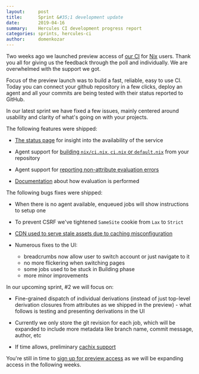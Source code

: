 ```yaml
---
layout:     post
title:      Sprint &#35;1 development update
date:       2019-04-16
summary:    Hercules CI development progress report
categories: sprints, hercules-ci
author:     domenkozar
---
```


Two weeks ago we launched preview access of [our CI](https://hercules-ci.com) for [Nix](https://nixos.org/nix/) users.
Thank you all for giving us the feedback through the poll and individually.
We are overwhelmed with the support we got.

Focus of the preview launch was to build a fast, reliable, easy to use CI.
Today you can connect your github repository in a few clicks, deploy an agent and all your commits
are being tested with their status reported to GitHub.

In our latest sprint we have fixed a few issues, mainly centered around usability and clarity
of what's going on with your projects.

The following features were shipped:

- [The status page](https://status.hercules-ci.com)
  for insight into the availability of the service

- Agent support for [building `nix/ci.nix`, `ci.nix` or `default.nix`](https://github.com/hercules-ci/hercules-ci-agent/pull/36)
  from your repository

- Agent support for [reporting non-attribute evaluation errors](https://github.com/hercules-ci/hercules-ci-agent/pull/37)

- [Documentation](https://docs.hercules-ci.com) about
  how evaluation is performed

The following bugs fixes were shipped:

- When there is no agent available, enqueued jobs will show instructions to setup one

- To prevent CSRF we've tightened `SameSite` cookie from `Lax` to `Strict`

- [CDN used to serve stale assets due to caching misconfiguration](https://github.com/hercules-ci/support/issues/11)

- Numerous fixes to the UI:
  * breadcrumbs now allow user to switch account or just navigate to it
  * no more flickering when switching pages
  * some jobs used to be stuck in Building phase
  * more minor improvements

In our upcoming sprint, #2 we will focus on:

- Fine-grained dispatch of individual derivations (instead of just top-level derivation closures from
  attributes as we shipped in the preview) - what follows is testing and
  presenting derivations in the UI

- Currently we only store the git revision for each job, which will be expanded to include more metadata like
  branch name, commit message, author, etc

- If time allows, preliminary [cachix support](https://github.com/hercules-ci/support/issues/2)

You're still in time to [sign up for preview access](https://hercules-ci.com) as we
will be expanding access in the following weeks.
